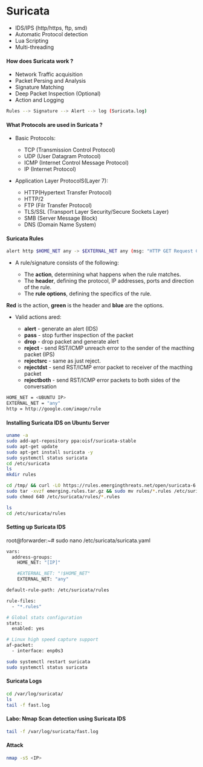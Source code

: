 # Suricata

- IDS/IPS (http/https, ftp, smd)
- Automatic Protocol detection
- Lua Scripting
- Multi-threading

#### How does Suricata work ?

- Network Traffic acquisition
- Packet Persing and Analysis
- Signature Matching
- Deep Packet Inspection (Optional)
- Action and Logging

```sh
Rules --> Signature --> Alert --> log (Suricata.log)
```

#### What Protocols are used in Suricata ?

- Basic Protocols:

  - TCP (Transmission Control Protocol)
  - UDP (User Datagram Protocol)
  - ICMP (Internet Control Message Protocol)
  - IP (Internet Protocol)

- Application Layer ProtocolS(Layer 7):

  - HTTP(Hypertext Transfer Protocol)
  - HTTP/2
  - FTP (Filr Transfer Protocol)
  - TLS/SSL (Transport Layer Security/Secure Sockets Layer)
  - SMB (Server Message Block)
  - DNS (Domain Name System)

#### Suricata Rules

```sh
alert http $HOME_NET any -> $EXTERNAL_NET any (msg: "HTTP GET Request Containing Rule in URI"; flow:established, to_server; http.method; content: "GET"; http.uri; content: "rule"; fast_pattern; classtype:bad-unknown; sid:123; rev:1;)
```

- A rule/signature consists of the following:

  - The **action**, determining what happens when the rule matches.
  - The **header**, defining the protocol, IP addresses, ports and direction of the rule.
  - The **rule options**, defining the specifics of the rule.

**Red** is the action, **green** is the header and **blue** are the options.

- Valid actions ared:

  - **alert** - generate an alert (IDS)
  - **pass** - stop further inspection of the packet
  - **drop** - drop packet and generate alert
  - **reject** - send RST/ICMP unreach error to the sender of the macthing packet (IPS)
  - **rejectsrc** - same as just reject.
  - **rejectdst** - send RST/ICMP error packet to receiver of the macthing packet
  - **rejectboth** - send RST/ICMP error packets to both sides of the conversation

```sh
HOME_NET = <UBUNTU IP>
EXTERNAL_NET = "any"
http = http://google.com/image/rule
```

#### Installing Suricata IDS on Ubuntu Server

```sh
uname -a
sudo add-apt-repository ppa:oisf/suricata-stable
sudo apt-get update
sudo apt-get install suricata -y
sudo systemctl status suricata
cd /etc/suricata
ls
mkdir rules

cd /tmp/ && curl -LO https://rules.emergingthreats.net/open/suricata-6.0.8/emerging.rules.tar.gz
sudo tar -xvzf emerging.rules.tar.gz && sudo mv rules/*.rules /etc/suricata/rules/
sudo chmod 640 /etc/suricata/rules/*.rules

ls
cd /etc/suricata/rules
```

#### Setting up Suricata IDS

root@forwarder:~# sudo nano /etc/suricata/suricata.yaml

```sh
vars:
  address-groups:
    HOME_NET: "[IP]"

    #EXTERNAL_NET: "!$HOME_NET"
    EXTERNAL_NET: "any"

default-rule-path: /etc/suricata/rules

rule-files:
  - "*.rules"

# Global stats configuration
stats:
  enabled: yes

# Linux high speed capture support
af-packet:
  - interface: enp0s3
```

```sh
sudo systemctl restart suricata
sudo systemctl status suricata
```

#### Suricata Logs

```sh
cd /var/log/suricata/
ls
tail -f fast.log
```

#### Labo: Nmap Scan detection using Suricata IDS

```sh
tail -f /var/log/suricata/fast.log
```

#### Attack

```sh
nmap -sS <IP>
```
